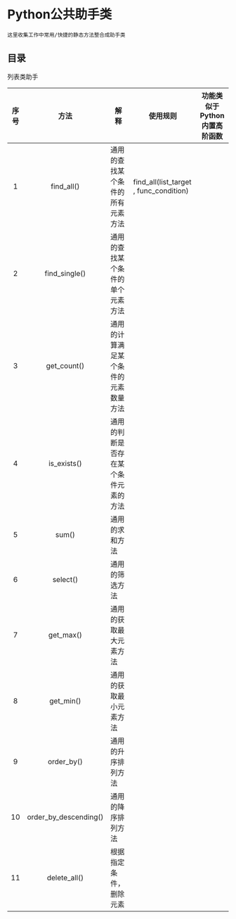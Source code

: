 Python公共助手类
====
    这里收集工作中常用/快捷的静态方法整合成助手类


目录
----

列表类助手

| 序号  |     方法      |           解          释       |       使用规则           |      功能类似于 Python内置高阶函数           |
| :---: | :----------: | ------------------------------ | ------------------------------ | ------------------------------ |
| 1 | find_all() | 通用的查找某个条件的所有元素方法 | find_all(list_target , func_condition) |
| 2 | find_single() | 通用的查找某个条件的单个元素方法 |  |  |
| 3 | get_count() | 通用的计算满足某个条件的元素数量方法 |  |  |
| 4 | is_exists() | 通用的判断是否存在某个条件元素的方法 |  |  |
| 5 | sum() | 通用的求和方法 |  |  |
| 6 | select() | 通用的筛选方法 |  |  |
| 7 | get_max() | 通用的获取最大元素方法 |  |  |
| 8 | get_min() | 通用的获取最小元素方法 |  |  |
| 9 | order_by() | 通用的升序排列方法 |  |  |
| 10 | order_by_descending() | 通用的降序排列方法 |  |  |
| 11 | delete_all() | 根据指定条件，删除元素 |  |  |
